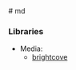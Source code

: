 <meta name="description" content="The quick brown fox jumped over the lazy dog.">
<meta name="author" content="John Smith">
# md

### Libraries

- Media:
  <!--
  type: library
  platform: [android]
  tags: [video,kotlin,brightcove,player]
  -->
  - [brightcove](https://github.com/newscorp-ghfb/gts-brightcove-android?nofollow=true)
